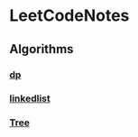 # LeetCodeNotes

## Algorithms

### [dp](/notes/dp.md)
### [linkedlist](/notes/linkedlist.md)
### [Tree](/notes/tree.md)
